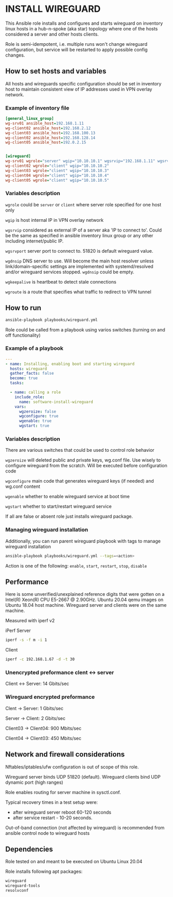 # INSTALL WIREGUARD

This Ansible role installs and configures and starts wireguard on inventory linux hosts in a hub-n-spoke (aka star) topology where one of the hosts considered a server and other hosts clients.

Role is semi-idempotent, i.e. multiple runs won't change wireguard configuration, but service will be restarted to apply possible config changes.


## How to set hosts and variables
All hosts and wireguards specific configuration should be set in inventory host to maintain consistent view of IP addresses used in VPN overlay network.

### Example of inventory file
```ini
[general_linux_group]
wg-srv01 ansible_host=192.168.1.11
wg-client02 ansible_host=192.168.2.12
wg-client03 ansible_host=192.168.100.13
wg-client02 ansible_host=192.168.128.14
wg-client05 ansible_host=192.0.2.15


[wireguard]
wg-srv01 wgrole="server" wgip="10.10.10.1" wgsrvip="192.168.1.11" wgsrvport="51820" wgdnsip="8.8.8.8" wgkeepalive="30" wgroute="10.10.10.0/24"
wg-client02 wgrole="client" wgip="10.10.10.2"
wg-client03 wgrole="client" wgip="10.10.10.3"
wg-client04 wgrole="client" wgip="10.10.10.4"
wg-client05 wgrole="client" wgip="10.10.10.5"
```

### Variables description
`wgrole` could be `server` or `client` where server role specified for one host only

`wgip` is host internal IP in VPN overlay network

`wgsrvip` considered as external IP of a server aka 'IP to connect to'. Could be the same as specified in ansible inventory linux group or any other including internet/public IP.

`wgsrvport` server port to connect to. 51820 is default wireguard value.

`wgdnsip` DNS server to use. Will become the main host resolver unless link/domain-specific settings are implemented with systemd/resolved and/or wireguard services stopped. `wgdnsip` could be empty.

`wgkeepalive` is heartbeat to detect stale connections

`wgroute` is a route that specifies what traffic to redirect to VPN tunnel

## How to run
```bash
ansible-playbook playbooks/wireguard.yml
```
Role could be called from a playbook using varios switches (turning on and off functionality)

### Example of a playbook
```yaml
---
- name: Installing, enabling boot and starting wireguard
  hosts: wireguard
  gather_facts: false
  become: true
  tasks:

  - name: calling a role
    include_role:
      name: software-install-wireguard
    vars:
      wgzeroize: false
      wgconfigure: true
      wgenable: true
      wgstart: true
```

### Variables description
There are various switches that could be used to control role behavior

`wgzeroize` will deleted public and private keys, wg.conf file. Use wisely to configure wireguard from the scratch. Will be executed before configuration code

`wgconfigure` main code that generates wireguard keys (if needed) and wg.conf content

`wgenable` whether to enable wireguard service at boot time

`wgstart` whether to start/restart wireguard service

If all are false or absent role just installs wireguard package.

### Managing wireguard installation
Additionally, you can run parent wireguard playbook with tags to manage wireguard installation
```bash
ansible-playbook playbooks/wireguard.yml --tags=<action>
```
Action is one of the following: `enable`, `start`, `restart`, `stop`, `disable`

## Performance
Here is some unverified/unexplained reference digits that were gotten on a Intel(R) Xeon(R) CPU E5-2667 @ 2.90GHz. Ubuntu 20.04 qemu images on Ubuntu 18.04 host machine. Wireguard server and clients were on the same machine.

Measured with iperf v2

iPerf Server
```bash
iperf -s -f m -i 1
```

Client
```bash
iperf -c 192.168.1.67 -d -t 30
```

### Unencrypted preformance clent <-> server
Client <-> Server: 14 Gbits/sec

### Wireguard encrypted preformance
Clent -> Server:            1 Gbits/sec

Server -> Client:           2 Gbits/sec

Client03 -> Client04:       900 Mbits/sec

Client04 -> Client03:       450 Mbits/sec


## Network and firewall considerations

Nftables/iptables/ufw configuration is out of scope of this role.

Wireguard server binds UDP 51820 (default). Wireguard clients bind UDP dynamic port (high ranges)

Role enables routing for server machine in sysctl.conf.

Typical recovery times in a test setup were:
 * after wireguard server reboot 60-120 seconds
 * after service restart - 10-20 seconds.

Out-of-band connection (not affected by wireguard) is recommended from ansible control node to wireguard hosts

## Dependencies
Role tested on and meant to be executed on Ubuntu Linux 20.04

Role installs following apt packages:
```bash
wireguard
wireguard-tools
resolvconf
```
